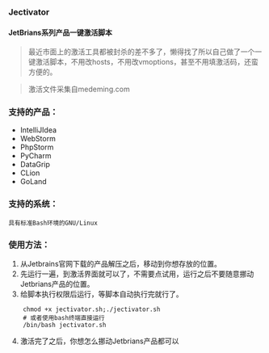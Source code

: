### Jectivator 
#### JetBrians系列产品一键激活脚本
> 最近市面上的激活工具都被封杀的差不多了，懒得找了所以自己做了一个一键激活脚本，不用改hosts，不用改vmoptions，甚至不用填激活码，还蛮方便的。

> 激活文件采集自medeming.com

### 支持的产品：
+ IntelliJIdea  
+ WebStorm
+ PhpStorm  
+ PyCharm
+ DataGrip  
+ CLion     
+ GoLand        

### 支持的系统：
    具有标准Bash环境的GNU/Linux

### 使用方法：
1. 从Jetbrains官网下载的产品解压之后，移动到你想存放的位置。
2. 先运行一遍，到激活界面就可以了，不需要点试用，运行之后不要随意挪动Jetbrians产品的位置。
3. 给脚本执行权限后运行，等脚本自动执行完就行了。

``` shell 
    chmod +x jectivator.sh;./jectivator.sh
    # 或者使用bash终端直接运行
    /bin/bash jectivator.sh
```
4. 激活完了之后，你想怎么挪动Jetbrians产品都可以
